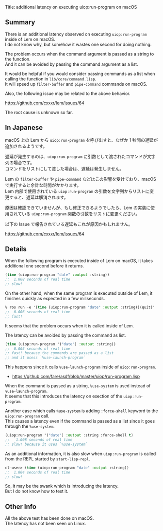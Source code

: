 Title: additional latency on executing uiop:run-program on macOS

## Summary

There is an additional latency observed on executing `uiop:run-program` inside of Lem on macOS.  
I do not know why, but somehow it wastes one second for doing nothing.

The problem occurs when the command argument is passed as a string to the function.  
And it can be avoided by passing the command argument as a list.

It would be helpful if you would consider passing commands as a list when calling the function in `lib/core/command.lisp`.  
It will speed up `filter-buffer` and `pipe-command` commands on macOS.

Also, the following issue may be related to the above behavior.

https://github.com/cxxxr/lem/issues/64

The root cause is unknown so far.

## In Japanese

macOS 上の Lem から `uiop:run-program` を呼び出すと、なぜか 1 秒間の遅延が追加されるようです。  

遅延が発生するのは、`uiop:run-program` に引数として渡されたコマンドが文字列の場合です。  
コマンドをリストにして渡した場合は、遅延は発生しません。

Lem の `filter-buffer` や `pipe-command` などはこの影響を受けており、macOS で実行すると余計な時間がかかります。  
Lem 内部で使用されている `uiop:run-program` の引数を文字列からリストに変更すると、遅延は解消されます。

原因は確認できていませんが、もし修正できるようでしたら、Lem の実装に使用されている `uiop:run-program` 関数の引数をリストに変更ください。

以下の Issue で報告されている遅延もこれが原因かもしれません。

https://github.com/cxxxr/lem/issues/64

## Details

When the following program is executed inside of Lem on macOS, it takes additional one second before it returns.

```lisp
(time (uiop:run-program "date" :output :string))
;;  1.008 seconds of real time
;; slow!
````

On the other hand, when the same program is executed outside of Lem, it finishes quickly as expected in a few miliseconds.  

```lisp
% ros run -e '(time (uiop:run-program "date" :output :string))(quit)'
;;  0.006 seconds of real time
;; fast!
```

It seems that the problem occurs when it is called inside of Lem.

The latency can be avoided by passing the command as list.  

````lisp
(time (uiop:run-program '("date") :output :string))
;;  0.005 seconds of real time
;; fast! because the commands are passed as a list
;; and it usess `%use-launch-program`
````

This happens since it calls `%use-launch-program` inside of `uiop:run-program`.

- https://github.com/fare/asdf/blob/master/uiop/run-program.lisp

When the command is passed as a string, `%use-system` is used instead of `%use-launch-program`.  
It seems that this introduces the latency on exection of the `uiop:run-program`.

Another case which calls `%use-system` is  adding `:force-shell` keyword to the `uiop:run-program` call.  
This causes a latency even if the command is passed as a list since it goes through the `%use-system`.

````lisp
(uiop:run-program '("date") :output :string :force-shell t)
;;   1.008 seconds of real time
;; slow! because it uses `%use-system`
````

As an additional information, it is also slow when `uiop:run-program` is called from the REPL started by `start-lisp-repl`.

````lisp
cl-user> (time (uiop:run-program "date" :output :string)) 
;;  1.004 seconds of real time
;; slow!
````

So, it may be the swank which is introducing the latency.  
But I do not know how to test it.

## Other Info

All the above test has been done on macOS.  
The latency has not been seen on Linux.
